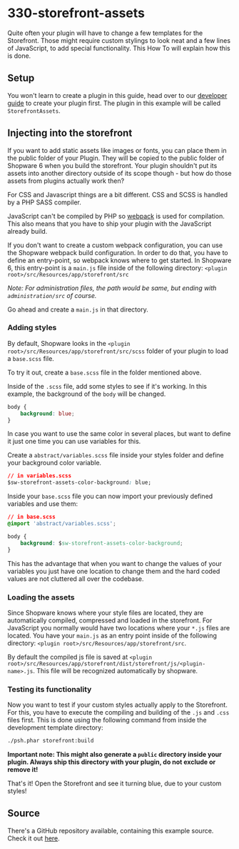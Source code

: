 # 330-storefront-assets

Quite often your plugin will have to change a few templates for the Storefront. Those might require custom stylings to look neat and a few lines of JavaScript, to add special functionality. This How To will explain how this is done.

## Setup

You won't learn to create a plugin in this guide, head over to our [developer guide](../20-developer-guide/10-plugin-base.md) to create your plugin first. The plugin in this example will be called `StorefrontAssets`.

## Injecting into the storefront

If you want to add static assets like images or fonts, you can place them in the public folder of your Plugin. They will be copied to the public folder of Shopware 6 when you build the storefront. Your plugin shouldn't put its assets into another directory outside of its scope though - but how do those assets from plugins actually work then?

For CSS and Javascript things are a bit different. CSS and SCSS is handled by a PHP SASS compiler.

JavaScript can't be compiled by PHP so [webpack](https://webpack.js.org/) is used for compilation. This also means that you have to ship your plugin with the JavaScript already build.

If you don't want to create a custom webpack configuration, you can use the Shopware webpack build configuration. In order to do that, you have to define an entry-point, so webpack knows where to get started. In Shopware 6, this entry-point is a `main.js` file inside of the following directory: `<plugin root>/src/Resources/app/storefront/src`

_Note: For administration files, the path would be same, but ending with `administration/src` of course._

Go ahead and create a `main.js` in that directory.

### Adding styles

By default, Shopware looks in the `<plugin root>/src/Resources/app/storefront/src/scss` folder of your plugin to load a `base.scss` file.

To try it out, create a `base.scss` file in the folder mentioned above.

Inside of the `.scss` file, add some styles to see if it's working. In this example, the background of the `body` will be changed.

```css
body {
    background: blue;
}
```

In case you want to use the same color in several places, but want to define it just one time you can use variables for this.

Create a `abstract/variables.scss` file inside your styles folder and define your background color variable.

```css
// in variables.scss
$sw-storefront-assets-color-background: blue;
```

Inside your `base.scss` file you can now import your previously defined variables and use them:

```css
// in base.scss
@import 'abstract/variables.scss';

body {
    background: $sw-storefront-assets-color-background;
}
```

This has the advantage that when you want to change the values of your variables you just have one location to change them and the hard coded values are not cluttered all over the codebase.

### Loading the assets

Since Shopware knows where your style files are located, they are automatically compiled, compressed and loaded in the storefront. For JavaScript you normally would have two locations where your `*.js` files are located. You have your `main.js` as an entry point inside of the following directory: `<plugin root>/src/Resources/app/storefront/src`.

By default the compiled js file is saved at `<plugin root>/src/Resources/app/storefront/dist/storefront/js/<plugin-name>.js`. This file will be recognized automatically by shopware.

### Testing its functionality

Now you want to test if your custom styles actually apply to the Storefront. For this, you have to execute the compiling and building of the `.js` and `.css` files first. This is done using the following command from inside the development template directory:

```bash
./psh.phar storefront:build
```

**Important note: This might also generate a `public` directory inside your plugin. Always ship this directory with your plugin, do not exclude or remove it!**

That's it! Open the Storefront and see it turning blue, due to your custom styles!

## Source

There's a GitHub repository available, containing this example source. Check it out [here](https://github.com/shopware/swag-docs-storefront-assets).

